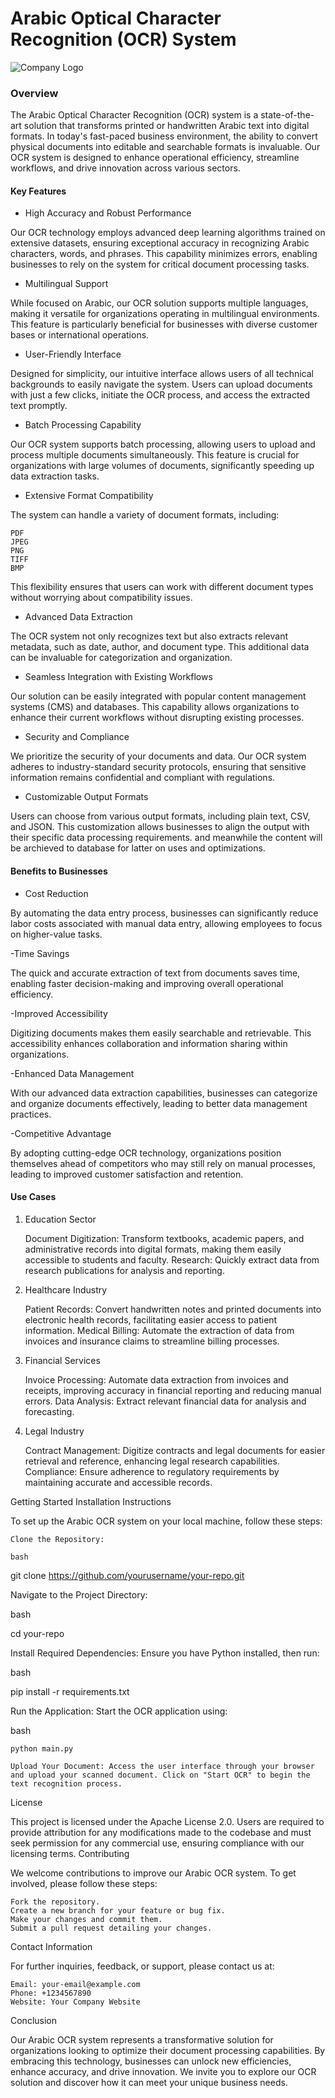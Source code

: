# Arabic Optical Character Recognition (OCR) System

![Company Logo](images/logo.png)

### Overview

The Arabic Optical Character Recognition (OCR) system is a state-of-the-art solution that transforms printed or handwritten Arabic text into digital formats. 
In today's fast-paced business environment, the ability to convert physical documents into editable and searchable formats is invaluable. Our OCR system is designed 
to enhance operational efficiency, streamline workflows, and drive innovation across various sectors.

#### Key Features


- High Accuracy and Robust Performance

Our OCR technology employs advanced deep learning algorithms trained on extensive datasets, ensuring exceptional accuracy in recognizing Arabic characters, words, and phrases.
This capability minimizes errors, enabling businesses to rely on the system for critical document processing tasks.

- Multilingual Support

While focused on Arabic, our OCR solution supports multiple languages, making it versatile for organizations operating in multilingual environments. 
This feature is particularly beneficial for businesses with diverse customer bases or international operations.

- User-Friendly Interface

Designed for simplicity, our intuitive interface allows users of all technical backgrounds to easily navigate the system. Users can upload documents with just a few clicks, 
initiate the OCR process, and access the extracted text promptly.

- Batch Processing Capability

Our OCR system supports batch processing, allowing users to upload and process multiple documents simultaneously. This feature is crucial for organizations with large volumes of documents,
significantly speeding up data extraction tasks.

- Extensive Format Compatibility

The system can handle a variety of document formats, including:

    PDF
    JPEG
    PNG
    TIFF
    BMP

This flexibility ensures that users can work with different document types without worrying about compatibility issues.

- Advanced Data Extraction

The OCR system not only recognizes text but also extracts relevant metadata, such as date, author, and document type. This additional data can be invaluable for categorization and organization.

- Seamless Integration with Existing Workflows

Our solution can be easily integrated with popular content management systems (CMS) and databases. This capability allows organizations to enhance their current workflows without disrupting existing processes.

- Security and Compliance

We prioritize the security of your documents and data. Our OCR system adheres to industry-standard security protocols, ensuring that sensitive information remains confidential and compliant with regulations.

- Customizable Output Formats

Users can choose from various output formats, including plain text, CSV, and JSON. This customization allows businesses to align the output with their specific data processing requirements.
and meanwhile the content will be archieved to database for latter on uses and optimizations.


#### Benefits to Businesses
- Cost Reduction

By automating the data entry process, businesses can significantly reduce labor costs associated with manual data entry, allowing employees to focus on higher-value tasks.

-Time Savings

The quick and accurate extraction of text from documents saves time, enabling faster decision-making and improving overall operational efficiency.

-Improved Accessibility

Digitizing documents makes them easily searchable and retrievable. This accessibility enhances collaboration and information sharing within organizations.

-Enhanced Data Management

With our advanced data extraction capabilities, businesses can categorize and organize documents effectively, leading to better data management practices.

-Competitive Advantage

By adopting cutting-edge OCR technology, organizations position themselves ahead of competitors who may still rely on manual processes, 
leading to improved customer satisfaction and retention.

#### Use Cases
1. Education Sector

    Document Digitization: Transform textbooks, academic papers, and administrative records into digital formats, making them easily accessible to students and faculty.
    Research: Quickly extract data from research publications for analysis and reporting.

2. Healthcare Industry

    Patient Records: Convert handwritten notes and printed documents into electronic health records, facilitating easier access to patient information.
    Medical Billing: Automate the extraction of data from invoices and insurance claims to streamline billing processes.

3. Financial Services

    Invoice Processing: Automate data extraction from invoices and receipts, improving accuracy in financial reporting and reducing manual errors.
    Data Analysis: Extract relevant financial data for analysis and forecasting.

4. Legal Industry

    Contract Management: Digitize contracts and legal documents for easier retrieval and reference, enhancing legal research capabilities.
    Compliance: Ensure adherence to regulatory requirements by maintaining accurate and accessible records.

Getting Started
Installation Instructions

To set up the Arabic OCR system on your local machine, follow these steps:

    Clone the Repository:

    bash

git clone https://github.com/yourusername/your-repo.git

Navigate to the Project Directory:

bash

cd your-repo

Install Required Dependencies: Ensure you have Python installed, then run:

bash

pip install -r requirements.txt

Run the Application: Start the OCR application using:

bash

    python main.py

    Upload Your Document: Access the user interface through your browser and upload your scanned document. Click on "Start OCR" to begin the text recognition process.

License

This project is licensed under the Apache License 2.0. Users are required to provide attribution for any modifications made to the codebase and must seek permission for any commercial use, ensuring compliance with our licensing terms.
Contributing

We welcome contributions to improve our Arabic OCR system. To get involved, please follow these steps:

    Fork the repository.
    Create a new branch for your feature or bug fix.
    Make your changes and commit them.
    Submit a pull request detailing your changes.

Contact Information

For further inquiries, feedback, or support, please contact us at:

    Email: your-email@example.com
    Phone: +1234567890
    Website: Your Company Website

Conclusion

Our Arabic OCR system represents a transformative solution for organizations looking to optimize their document processing capabilities. By embracing this technology, businesses can unlock new efficiencies, enhance accuracy, and drive innovation. We invite you to explore our OCR solution and discover how it can meet your unique business needs.
